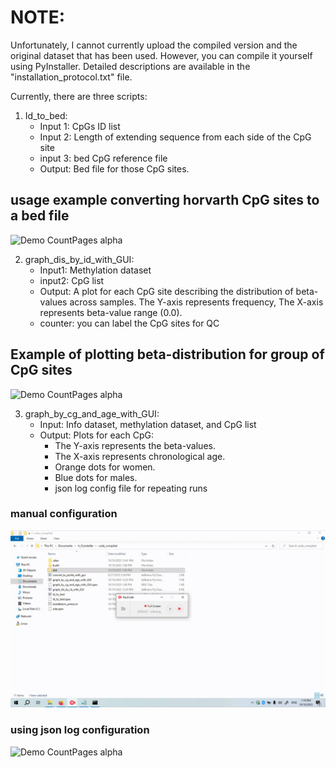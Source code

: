 # NOTE:
Unfortunately, I cannot currently upload the compiled version and the original dataset that has been used. 
However, you can compile it yourself using PyInstaller. 
Detailed descriptions are available in the "installation_protocol.txt" file.

Currently, there are three scripts:

1) Id_to_bed:
   - Input 1: CpGs ID list
   - Input 2: Length of extending sequence from each side of the CpG site
   - input 3: bed CpG reference file
   - Output: Bed file for those CpG sites.
   
## usage example converting horvarth CpG sites to a bed file
![Demo CountPages alpha](https://github.com/noadrow/Compiled_CpG_methylation_tools/blob/main/Gifs/ID_TO_%20BED.gif?raw=true)

2) graph_dis_by_id_with_GUI:
   - Input1: Methylation dataset
   - input2: CpG list
   - Output: A plot for each CpG site
     describing the distribution of
     beta-values across samples.
     The Y-axis represents frequency,
     The X-axis represents beta-value range (0.0).
   - counter: you can label the CpG sites for QC
## Example of plotting beta-distribution for group of CpG sites 
![Demo CountPages alpha](https://github.com/noadrow/Compiled_CpG_methylation_tools/blob/main/Gifs/DIS_PLOT.gif?raw=true)

3) graph_by_cg_and_age_with_GUI:
   - Input: Info dataset, methylation dataset, and CpG list
   - Output: Plots for each CpG:
     - The Y-axis represents the beta-values.
     - The X-axis represents chronological age.
     - Orange dots for women.
     - Blue dots for males.
     - json log config file for repeating runs
### manual configuration
![Demo CountPages alpha](https://github.com/noadrow/Compiled_CpG_methylation_tools/blob/main/Gifs/MHET_TO_AGE.gif?raw=true)

### using json log configuration
![Demo CountPages alpha](https://github.com/noadrow/Compiled_CpG_methylation_tools/blob/main/Gifs/METH_TO_AGE_json.gif?raw=true)
